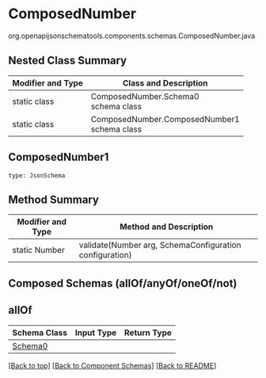 # ComposedNumber
org.openapijsonschematools.components.schemas.ComposedNumber.java

## Nested Class Summary
| Modifier and Type | Class and Description |
| ----------------- | ---------------------- |
| static class | ComposedNumber.Schema0<br> schema class |
| static class | ComposedNumber.ComposedNumber1<br> schema class |

## ComposedNumber1
```
type: JsonSchema
```

## Method Summary
| Modifier and Type | Method and Description |
| ----------------- | ---------------------- |
| static Number | validate(Number arg, SchemaConfiguration configuration) |

## Composed Schemas (allOf/anyOf/oneOf/not)
## allOf
Schema Class | Input Type | Return Type
------------ | ---------- | -----------
[Schema0](#) |  | 


[[Back to top]](#top) [[Back to Component Schemas]](../../../README.md#Component-Schemas) [[Back to README]](../../../README.md)

